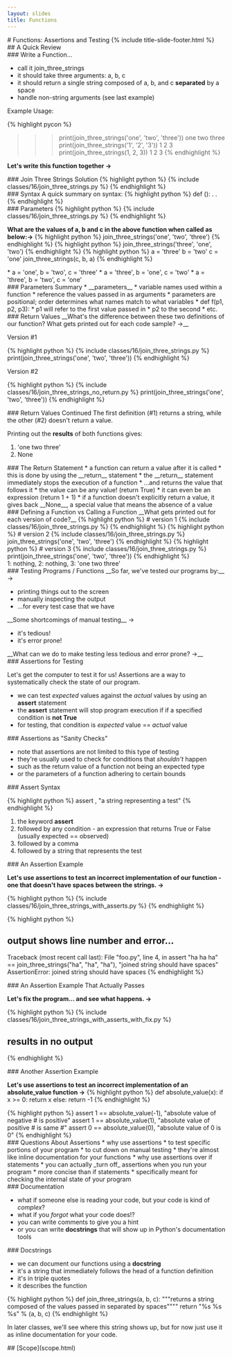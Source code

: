 ```yaml
---
layout: slides
title: Functions 
---
```

<section markdown="block" class="title-slide">
# Functions: Assertions and Testing
{% include title-slide-footer.html %}
</section>

<section markdown="block">
## A Quick Review
</section>

<section markdown="block">
### Write a Function... 

* call it join_three_strings
* it should take three arguments: a, b, c
* it should return a single string composed of a, b, and c __separated__ by a space
* handle non-string arguments (see last example)

Example Usage:

{% highlight pycon %}
>>> print(join_three_strings('one', 'two', 'three'))
one two three
>>> print(join_three_strings('1', '2', '3'))
1 2 3
>>> print(join_three_strings(1, 2, 3))
1 2 3
{% endhighlight %}

__Let's write this function together &rarr;__
</section>

<section markdown="block">
### Join Three Strings Solution
{% highlight python %}
{% include classes/16/join_three_strings.py %}
{% endhighlight %}
</section>

<section markdown="block">
### Syntax
A quick summary on syntax:
{% highlight python %}
def <function_name>(<zero_or_more_parameters>):
	<statement #1>
	<statement #2>
	.
	.
	<etc.>
{% endhighlight %}
</section>

<section markdown="block">
### Parameters
{% highlight python %}
{% include classes/16/join_three_strings.py %}
{% endhighlight %}

__What are the values of a, b and c in the above function when called as below:&rarr;__
{% highlight python %}
join_three_strings('one', 'two', 'three')
{% endhighlight %}
{% highlight python %}
join_three_strings('three', 'one', 'two')
{% endhighlight %}
{% highlight python %}
a = 'three'
b = 'two'
c = 'one'
join_three_strings(c, b, a)
{% endhighlight %}

<div class="incremental" markdown="block">
* a = 'one', b = 'two', c = 'three'
* a = 'three', b = 'one', c = 'two'
* a = 'three', b = 'two', c = 'one'
</div>
</section>

<section markdown="block">
### Parameters Summary
* __parameters__ 
	* variable names used within a function 
	* reference the values passed in as arguments
* parameters are positional; order determines what names match to what variables
	* def f(p1, p2, p3):
	* p1 will refer to the first value passed in
	* p2 to the second
	* etc.
</section>

<section markdown="block">
### Return Values
__What's the difference between these two definitions of our function?  What gets printed out for each code sample? &rarr;__

Version #1

{% highlight python %}
{% include classes/16/join_three_strings.py %}
print(join_three_strings('one', 'two', 'three'))
{% endhighlight %}

Version #2

{% highlight python %}
{% include classes/16/join_three_strings_no_return.py %}
print(join_three_strings('one', 'two', 'three'))
{% endhighlight %}
</section>

<section markdown="block">
### Return Values Continued
The first definition (#1) returns a string, while the other (#2) doesn't return a value.  

Printing out the __results__ of both functions gives:

1. 'one two three'
2. None
</section>

<section markdown="block">
### The Return Statement
* a function can return a value after it is called
* this is done by using the __return__ statement
* the __return__ statement immediately stops the execution of a function
* ...and returns the value that follows it 
	* the value can be any value! (return True)
	* it can even be an expression (return 1 + 1)
* if a function doesn't explicitly return a value, it gives back __None__, a special value that means the absence of a value
</section>

<section markdown="block">
### Defining a Function vs Calling a Function
__What gets printed out for each version of code?__
{% highlight python %}
# version 1
{% include classes/16/join_three_strings.py %}
{% endhighlight %}
{% highlight python %}
# version 2
{% include classes/16/join_three_strings.py %}
join_three_strings('one', 'two', 'three')
{% endhighlight %}
{% highlight python %}
# version 3
{% include classes/16/join_three_strings.py %}
print(join_three_strings('one', 'two', 'three'))
{% endhighlight %}
<div class="incremental" markdown="block">
1: nothing, 2: nothing, 3: 'one two three'
</div>
</section>

<section markdown="block">
### Testing Programs / Functions
__So far, we've tested our programs by:__ &rarr;

<div class="incremental" markdown="block">

* printing things out to the screen
* manually inspecting the output
* ...for every test case that we have
</div>

<div class="incremental" markdown="block">
__Some shortcomings of manual testing__ &rarr;
</div>

<div class="incremental" markdown="block">

* it's tedious!
* it's error prone!
</div>

<div class="incremental" markdown="block">
__What can we do to make testing less tedious and error prone? &rarr;__
</div>
</section>

<section markdown="block">
### Assertions for Testing

Let's get the computer to test it for us!  Assertions are a way to systematically check the state of our program.

* we can test _expected_ values against the _actual_ values by using an __assert__ statement
* the __assert__ statement will stop program execution if if a specified condition is __not True__
* for testing, that condition is _expected_ value == _actual_ value
</section>

<section markdown="block">
### Assertions as "Sanity Checks"

* note that assertions are not limited to this type of testing
* they're usually used to check for conditions that _shouldn't_ happen 
* such as the return value of a function not being an expected type
* or the parameters of a function adhering to certain bounds
</section>

<section markdown="block">
### Assert Syntax

{% highlight python %}
assert <some condition>, "a string representing a test"
{% endhighlight %}

1. the keyword __assert__
2. followed by any condition - an expression that returns True or False (usually expected == observed)
3. followed by a comma
4. followed by a string that represents the test 
</section>

<section markdown="block">
### An Assertion Example

__Let's use assertions to test an incorrect implementation of our function - one that doesn't have spaces between the strings. &rarr;__

<div class="incremental" markdown="block">
{% highlight python %}
{% include classes/16/join_three_strings_with_asserts.py %}
{% endhighlight %}

{% highlight python %}
# output shows line number and error...
Traceback (most recent call last):
  File "foo.py", line 4, in <module>
    assert "ha ha ha" == join_three_strings("ha", "ha", "ha"), "joined string should have spaces"
AssertionError: joined string should have spaces
{% endhighlight %}
</div>
</section>

<section markdown="block">
### An Assertion Example That Actually Passes

__Let's fix the program... and see what happens. &rarr;__

{% highlight python %}
{% include classes/16/join_three_strings_with_asserts_with_fix.py %}
# results in no output
{% endhighlight %}
</section>

<section markdown="block">
### Another Assertion Example

__Let's use assertions to test an incorrect implementation of an absolute_value function &rarr;__
{% highlight python %}
def absolute_value(x):
	if x >= 0:
		return x
	else:
		return -1
{% endhighlight %}
<div class="incremental" markdown="block">
{% highlight python %}
assert 1 == absolute_value(-1), "absolute value of negative # is positive"
assert 1 == absolute_value(1), "absolute value of positive # is same #"
assert 0 == absolute_value(0), "absolute value of 0 is 0"
{% endhighlight %}

</div>
</section>

<section markdown="block">
### Questions About Assertions
* why use assertions
	* to test specific portions of your program
	* to cut down on manual testing
	* they're almost like inline documentation for your functions
* why use assertions over if statements
	* you can actually _turn off_ assertions when you run your program
	* more concise than if statements
	* specifically meant for checking the internal state of your program
</section>

<section markdown="block">
### Documentation

* what if someone else is reading your code, but your code is kind of _complex_?
* what if you _forgot_ what your code does!?
* you can write comments to give you a hint
* or you can write __docstrings__ that will show up in Python's documentation tools
</section>

<section markdown="block">
### Docstrings

* we can document our functions using a __docstring__ 
* it's a string that immediately follows the head of a function definition
* it's in triple quotes
* it describes the function

{% highlight python %}
def join_three_strings(a, b, c):
	"""returns a string composed of the values passed in separated by spaces""""
	return "%s %s %s" % (a, b, c)
{% endhighlight %}

In later classes, we'll see where this string shows up, but for now just use it as inline documentation for your code.
</section>

<section markdown="block">
## [Scope](scope.html)
</section>
